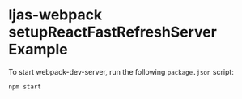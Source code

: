 # ljas-webpack setupReactFastRefreshServer Example

To start webpack-dev-server, run the following `package.json` script:

```console
npm start
```
